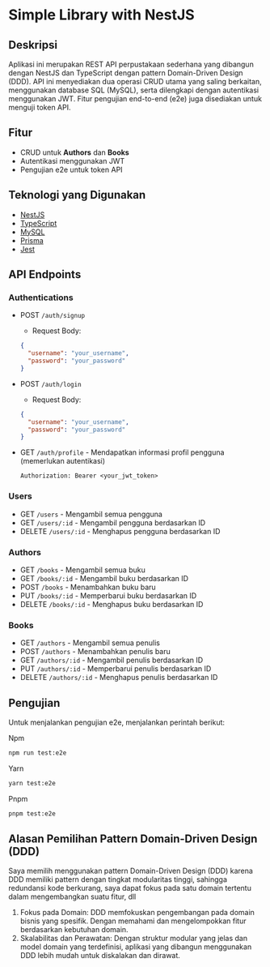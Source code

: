 # Simple Library with NestJS

## Deskripsi

Aplikasi ini merupakan REST API perpustakaan sederhana yang dibangun dengan NestJS dan TypeScript dengan pattern Domain-Driven Design (DDD). API ini menyediakan dua operasi CRUD utama yang saling berkaitan, menggunakan database SQL (MySQL), serta dilengkapi dengan autentikasi menggunakan JWT. Fitur pengujian end-to-end (e2e) juga disediakan untuk menguji token API.

## Fitur

- CRUD untuk **Authors** dan **Books**
- Autentikasi menggunakan JWT
- Pengujian e2e untuk token API

## Teknologi yang Digunakan

- [NestJS](https://nestjs.com/)
- [TypeScript](https://www.typescriptlang.org/)
- [MySQL](https://www.mysql.com/)
- [Prisma](https://www.prisma.io/)
- [Jest](https://jestjs.io/)

## API Endpoints

### Authentications

- POST `/auth/signup`

  - Request Body:

  ```json
  {
    "username": "your_username",
    "password": "your_password"
  }
  ```

- POST `/auth/login`

  - Request Body:

  ```json
  {
    "username": "your_username",
    "password": "your_password"
  }
  ```

- GET `/auth/profile` - Mendapatkan informasi profil pengguna (memerlukan autentikasi)

  ```
  Authorization: Bearer <your_jwt_token>
  ```

### Users

- GET `/users` - Mengambil semua pengguna
- GET `/users/:id` - Mengambil pengguna berdasarkan ID
- DELETE `/users/:id` - Menghapus pengguna berdasarkan ID

### Authors

- GET `/books` - Mengambil semua buku
- GET `/books/:id` - Mengambil buku berdasarkan ID
- POST `/books` - Menambahkan buku baru
- PUT `/books/:id` - Memperbarui buku berdasarkan ID
- DELETE `/books/:id` - Menghapus buku berdasarkan ID

### Books

- GET `/authors` - Mengambil semua penulis
- POST `/authors` - Menambahkan penulis baru
- GET `/authors/:id` - Mengambil penulis berdasarkan ID
- PUT `/authors/:id` - Memperbarui penulis berdasarkan ID
- DELETE `/authors/:id` - Menghapus penulis berdasarkan ID

## Pengujian

Untuk menjalankan pengujian e2e, menjalankan perintah berikut:

Npm

```bash
npm run test:e2e
```

Yarn

```bash
yarn test:e2e
```

Pnpm

```bash
pnpm test:e2e
```

## Alasan Pemilihan Pattern Domain-Driven Design (DDD)

Saya memilih menggunakan pattern Domain-Driven Design (DDD) karena DDD memiliki pattern dengan tingkat modularitas tinggi, sahingga redundansi kode berkurang, saya dapat fokus pada satu domain tertentu dalam mengembangkan suatu fitur, dll

1. Fokus pada Domain: DDD memfokuskan pengembangan pada domain bisnis yang spesifik. Dengan memahami dan mengelompokkan fitur berdasarkan kebutuhan domain.
2. Skalabilitas dan Perawatan: Dengan struktur modular yang jelas dan model domain yang terdefinisi, aplikasi yang dibangun menggunakan DDD lebih mudah untuk diskalakan dan dirawat.
